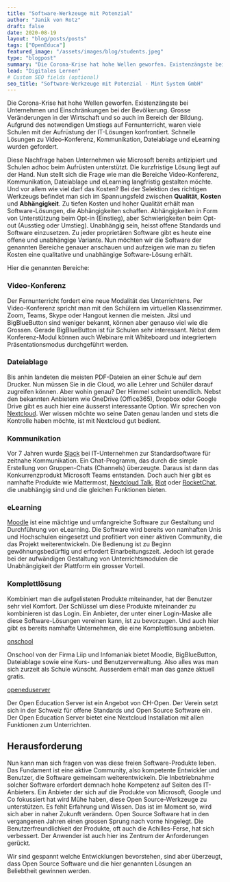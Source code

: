 ```yaml
---
title: "Software-Werkzeuge mit Potenzial"
author: "Janik von Rotz"
draft: false
date: 2020-08-19
layout: "blog/posts/posts"
tags: ["OpenEduca"]
featured_image: "/assets/images/blog/students.jpeg"
type: "blogpost"
summary: "Die Corona-Krise hat hohe Wellen geworfen. Existenzängste bei Unternehmen und Einschränkungen bei der Bevölkerung. Grosse Veränderungen in der Wirtschaft und so auch im Bereich der Bildung. Aufgrund d..."
lead: "Digitales Lernen"
# Custom SEO fields (optional)
seo_title: "Software-Werkzeuge mit Potenzial - Mint System GmbH"
---
```


Die Corona-Krise hat hohe Wellen geworfen. Existenzängste bei Unternehmen und Einschränkungen bei der Bevölkerung. Grosse Veränderungen in der Wirtschaft und so auch im Bereich der Bildung. Aufgrund des notwendigen Umstiegs auf Fernunterricht, waren viele Schulen mit der Aufrüstung der IT-Lösungen konfrontiert. Schnelle Lösungen zu Video-Konferenz, Kommunikation, Dateiablage und eLearning wurden gefordert.

Diese Nachfrage haben Unternehmen wie Microsoft bereits antizipiert und Schulen adhoc beim Aufrüsten unterstützt. Die kurzfristige Lösung liegt auf der Hand. Nun stellt sich die Frage wie man die Bereiche Video-Konferenz, Kommunikation, Dateiablage und eLearning langfristig gestalten möchte. Und vor allem wie viel darf das Kosten? Bei der Selektion des richtigen Werkzeugs befindet man sich im Spannungsfeld zwischen **Qualität**, **Kosten** und **Abhängigkeit**. Zu tiefen Kosten und hoher Qualität erhält man Software-Lösungen, die Abhängigkeiten schaffen. Abhängigkeiten in Form von Unterstützung beim Opt-in (Einstieg), aber Schwierigkeiten beim Opt-out (Ausstieg oder Umstieg). Unabhängig sein, heisst offene Standards und Software einzusetzen. Zu jeder proprietären Software gibt es heute eine offene und unabhängige Variante. Nun möchten wir die Software der genannten Bereiche genauer anschauen und aufzeigen wie man zu tiefen Kosten eine qualitative und unabhängige Software-Lösung erhält.


Hier die genannten Bereiche:

### Video-Konferenz
Der Fernunterricht fordert eine neue Modalität des Unterrichtens. Per Video-Konferenz spricht man mit den Schülern im virtuellen Klassenzimmer. Zoom, Teams, Skype oder Hangout kennen die meisten. Jitsi und BigBlueButton sind weniger bekannt, können aber genauso viel wie die Grossen. Gerade BigBlueButton ist für Schulen sehr interessant. Nebst dem Konferenz-Modul können auch Webinare mit Whiteboard und integriertem Präsentationsmodus durchgeführt werden.

### Dateiablage
Bis anhin landeten die meisten PDF-Dateien an einer Schule auf dem Drucker. Nun müssen Sie in die Cloud, wo alle Lehrer und Schüler darauf zugreifen können. Aber wohin genau? Der Himmel scheint unendlich. Nebst den bekannten Anbietern wie OneDrive (Office365), Dropbox oder Google Drive gibt es auch hier eine äusserst interessante Option. Wir sprechen von [Nextcloud](https://nextcloud.com/). Wer wissen möchte wo seine Daten genau landen und stets die Kontrolle haben möchte, ist mit Nextcloud gut bedient.

### Kommunikation
Vor 7 Jahren wurde [Slack](https://slack.com/intl/de-ch/) bei IT-Unternehmen zur Standardsoftware für zeitnahe Kommunikation. Ein Chat-Programm, das durch die simple Erstellung von Gruppen-Chats (Channels) überzeugte. Daraus ist dann das Konkurrenzprodukt Microsoft Teams entstanden. Doch auch hier gibt es namhafte Produkte wie Mattermost, [Nextcloud Talk](https://nextcloud.com/talk/), [Riot](https://element.io/) oder [RocketChat](https://www.rocket.chat/), die unabhängig sind und die gleichen Funktionen bieten.

### eLearning
[Moodle](https://moodle.org/) ist eine mächtige und umfangreiche Software zur Gestaltung und Durchführung von eLearning. Die Software wird bereits von namhaften Unis und Hochschulen eingesetzt und profitiert von einer aktiven Community, die das Projekt weiterentwickeln. Die Bedienung ist zu Beginn gewöhnungsbedürftig und erfordert Einarbeitungszeit. Jedoch ist gerade bei der aufwändigen Gestaltung von Unterrichtsmodulen die Unabhängigkeit der Plattform ein grosser Vorteil.

### Komplettlösung
Kombiniert man die aufgelisteten Produkte miteinander, hat der Benutzer sehr viel Komfort. Der Schlüssel um diese Produkte miteinander zu kombinieren ist das Login. Ein Anbieter, der unter einer Login-Maske alle diese Software-Lösungen vereinen kann, ist zu bevorzugen. Und auch hier gibt es bereits namhafte Unternehmen, die eine Komplettlösung anbieten.

[onschool](https://www.onschool.ch/)

Onschool von der Firma Liip und Infomaniak bietet Moodle, BigBlueButton, Dateiablage sowie eine Kurs- und Benutzerverwaltung. Also alles was man sich zurzeit als Schule wünscht. Ausserdem erhält man das ganze aktuell gratis.

[openeduserver](https://openeduserver.ch/)

Der Open Education Server ist ein Angebot von CH-Open. Der Verein setzt sich in der Schweiz für offene Standards und Open Source Software ein. Der Open Education Server bietet eine Nextcloud Installation mit allen Funktionen zum Unterrichten.



## Herausforderung

Nun kann man sich fragen von was diese freien Software-Produkte leben. Das Fundament ist eine aktive Community, also kompetente Entwickler und Benutzer, die Software gemeinsam weiterentwickeln. Die Inbetriebnahme solcher Software erfordert demnach hohe Kompetenz auf Seiten des IT-Anbieters. Ein Anbieter der sich auf die Produkte von Microsoft, Google und Co fokussiert hat wird Mühe haben, diese Open Source-Werkzeuge zu unterstützen. Es fehlt Erfahrung und Wissen. Das ist im Moment so, wird sich aber in naher Zukunft verändern. Open Source Software hat in den vergangenen Jahren einen grossen Sprung nach vorne hingelegt. Die Benutzerfreundlichkeit der Produkte, oft auch die Achilles-Ferse, hat sich verbessert. Der Anwender ist auch hier ins Zentrum der Anforderungen gerückt.

Wir sind gespannt welche Entwicklungen bevorstehen, sind aber überzeugt, dass Open Source Software und die hier genannten Lösungen an Beliebtheit gewinnen werden.
